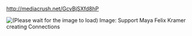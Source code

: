 http://mediacrush.net/GcvBjSXfd8hP

![(Please wait for the image to load) Image: Support Maya Felix Kramer creating Connections](http://mediacrush.net/GcvBjSXfd8hP.png)